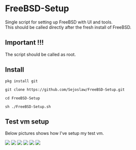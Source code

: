 # FreeBSD-Setup
Single script for setting up FreeBSD with UI and tools. <br/>
This should be called directly after the fresh install of FreeBSD. <br/>

## Important !!!
The script should be called as root.

## Install
```
pkg install git

git clone https://github.com/Sejoslaw/FreeBSD-Setup.git

cd FreeBSD-Setup

sh ./FreeBSD-Setup.sh
```

## Test vm setup

Below pictures shows how I've setup my test vm.

![](https://raw.githubusercontent.com/Sejoslaw/FreeBSD-Setup/main/Photos/1.png)
![](https://raw.githubusercontent.com/Sejoslaw/FreeBSD-Setup/main/Photos/2.png)
![](https://raw.githubusercontent.com/Sejoslaw/FreeBSD-Setup/main/Photos/3.png)
![](https://raw.githubusercontent.com/Sejoslaw/FreeBSD-Setup/main/Photos/4.png)
![](https://raw.githubusercontent.com/Sejoslaw/FreeBSD-Setup/main/Photos/5.png)
![](https://raw.githubusercontent.com/Sejoslaw/FreeBSD-Setup/main/Photos/6.png)
